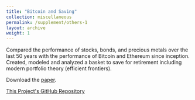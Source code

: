 ```yaml
---
title: "Bitcoin and Saving"
collection: miscellaneous
permalink: /supplement/others-1
layout: archive
weight: 1
---
```


Compared the performance of stocks, bonds, and precious metals over the last 50
years with the performance of Bitcoin and Ethereum since inception. Created, modeled and analyzed a basket to save for retirement including modern portfolio theory (efficient frontiers).

Download the [paper](http://lbrilh.github.io/files/D23-G04-report.pdf).

[This Project's GitHub Repository](https://github.com/lbrilh/Bitcoin-Saving)
